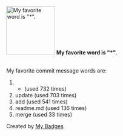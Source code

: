 <img src="https://github.com/my-badges/my-badges/blob/master/src/all-badges/favorite-word/favorite-word.png?raw=true" alt="My favorite word is &quot;*&quot;." title="My favorite word is &quot;*&quot;." width="128">
<strong>My favorite word is &quot;*&quot;.</strong>
<br><br>

My favorite commit message words are:

1. * (used 732 times)
2. update (used 703 times)
3. add (used 541 times)
4. readme.md (used 136 times)
5. merge (used 33 times)


Created by <a href="https://github.com/my-badges/my-badges">My Badges</a>